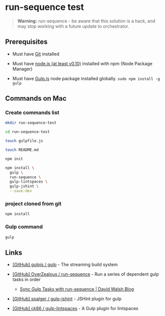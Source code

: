 # run-sequence test

> **Warning:** run-sequence - be aware that this solution is a hack, and may stop working with a future update to orchestrator.


## Prerequisites

* Must have [Git](http://git-scm.com/) installed

* Must have [node.js (at least v0.10)](http://nodejs.org/) installed with npm (Node Package Manager)

* Must have [Gulp.js](http://gulpjs.com/) node package installed globally.  `sudo npm install -g gulp`


## Commands on Mac

### Create commands list

```bash
mkdir run-sequence-test

cd run-sequence-test

touch gulpfile.js

touch README.md

npm init

npm install \
  gulp \
  run-sequence \
  gulp-lintspaces \
  gulp-jshint \
  --save-dev
```


### project cloned from git

```bash
npm install
```


### Gulp command

```bash
gulp
```


## Links

* [[GitHub] gulpjs / gulp](https://github.com/gulpjs/gulp) - The streaming build system

* [[GitHub] OverZealous / run-sequence](https://github.com/OverZealous/run-sequence) - Run a series of dependent gulp tasks in order

  * [Sync Gulp Tasks with run-sequence | David Walsh Blog](http://davidwalsh.name/gulp-run-sequence)

* [[GitHub] spalger / gulp-jshint](https://github.com/spalger/gulp-jshint) - JSHint plugin for gulp

* [[GitHub] ck86 / gulp-lintspaces](https://github.com/ck86/gulp-lintspaces) - A Gulp plugin for lintspaces
